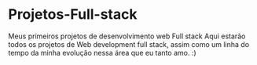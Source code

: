 # Projetos-Full-stack
Meus primeiros projetos de desenvolvimento web Full stack
Aqui estarão todos os projetos de Web development full stack, assim como um linha do tempo da minha evolução nessa área que eu tanto amo. :)
